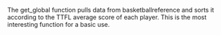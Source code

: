The get_global function pulls data from basketballreference and sorts it according to the TTFL average score of each player.
This is the most interesting function for a basic use.
